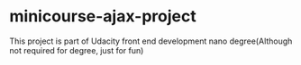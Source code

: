 # minicourse-ajax-project
This project is part of Udacity front end development nano degree(Although not required for degree, just for fun)

